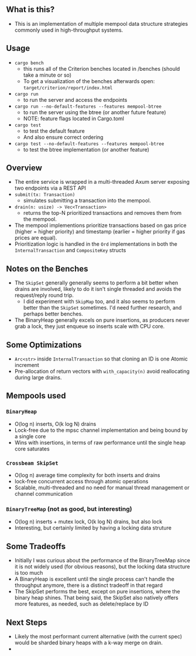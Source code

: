 ## What is this?
- This is an implementation of multiple mempool data structure strategies commonly used in high-throughput systems.

## Usage
- `cargo bench`
  - this runs all of the Criterion benches located in /benches (should take a minute or so)
  - To get a visualization of the benches afterwards open: `target/criterion/report/index.html`
- `cargo run`
  - to run the server and access the endpoints
- `cargo run --no-default-features --features mempool-btree`
  - to run the server using the btree (or another future feature)
  - NOTE: feature flags located in Cargo.toml
- `cargo test`
  - to test the default feature
  - And also ensure correct ordering
- `cargo test --no-default-features --features mempool-btree`
  - to test the btree implementation (or another feature)


## Overview
- The entire service is wrapped in a multi-threaded Axum server exposing two endpoints via a REST API
- `submit(tx: Transaction)`
  - simulates submitting a transaction into the mempool.
- `drain(n: usize) -> Vec<Transaction>`
  - returns the top-N prioritized transactions and removes them from the mempool.
- The mempool implementions prioritize transactions based on gas price (higher = higher priority) and timestamp (earlier = higher priority if gas prices are equal).
- Prioritization logic is handled in the `Ord` implementations in both the `InternalTransaction` and `CompositeKey` structs

## Notes on the Benches
- The `SkipSet` generally generally seems to perform a bit better when drains are involved, likely to do it isn't single threaded and avoids the request/reply round trip.
  - I did experiment with `SkipMap` too, and it also seems to perform better than the `SkipSet` sometimes. I'd need further research, and perhaps better benches.
- The BinaryHeap generally excels on pure insertions, as producers never grab a lock, they just enqueue so inserts scale with CPU core.

## Some Optimizations
- `Arc<str>` inside `InternalTransaction` so that cloning an ID is one Atomic increment
- Pre-allocation of return vectors with `with_capacity(n)` avoid reallocating during large drains.

## Mempools used
### `BinaryHeap`
- O(log n) inserts, O(k log N) drains
- Lock-free due to the mpsc channel implementation and being bound by a single core
- Wins with insertions, in terms of raw performance until the single heap core saturates

### `Crossbeam SkipSet`
- O(log n) average time complexity for both inserts and drains
- lock-free concurrent access through atomic operations
- Scalable, multi-threaded and no need for manual thread management or channel communication

### `BinaryTreeMap` (not as good, but interesting)
- O(log n) inserts + mutex lock, O(k log N) drains, but also lock
- Interesting, but certainly limited by having a locking data struture


## Some Tradeoffs
- Initially I was curious about the performance of the BinaryTreeMap since it is not widely used (for obvious reasons), but the locking data structure is too much
- A BinaryHeap is excellent until the single process can't handle the throughput anymore, there is a distinct tradeoff in that regard
- The SkipSet performs the best, except on pure insertions, where the binary heap shines. That being said, the SkipSet also natively offers more features, as needed, such as delete/replace by ID



## Next Steps
- Likely the most performant current alternative (with the current spec) would be sharded binary heaps with a k-way merge on drain.
- 